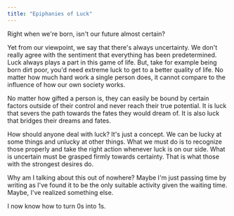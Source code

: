```yaml
---
title: "Epiphanies of Luck"
---
```

Right when we're born, isn't our future almost certain? 

Yet from our viewpoint, we say that there's always uncertainty. We don't really agree with the sentiment that everything has been predetermined. Luck always plays a part in this game of life. But, take for example being born dirt poor, you'd need extreme luck to get to a better quality of life. No matter how much hard work a single person does, it cannot compare to the influence of how our own society works. 

No matter how gifted a person is, they can easily be bound by certain factors outside of their control and never reach their true potential. It is luck that severs the path towards the fates they would dream of. It is also luck that bridges their dreams and fates. 

How should anyone deal with luck? It's just a concept. We can be lucky at some things and unlucky at other things. What we must do is to recognize those properly and take the right action whenever luck is on our side. What is uncertain must be grasped firmly towards certainty. That is what those with the strongest desires do.

Why am I talking about this out of nowhere? Maybe I'm just passing time by writing as I've found it to be the only suitable activity given the waiting time. Maybe, I've realized something else. 

I now know how to turn 0s into 1s.